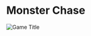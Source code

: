 # Monster Chase
![Game Title](https://user-images.githubusercontent.com/42789915/171846365-9ab129fa-2cab-48e6-a2e3-ad59616b4ee5.jpg)
